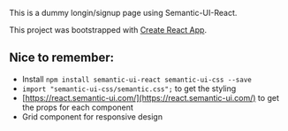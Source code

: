 This is a dummy longin/signup page using Semantic-UI-React.

This project was bootstrapped with [Create React App](https://github.com/facebookincubator/create-react-app).

## Nice to remember:
* Install `npm install semantic-ui-react semantic-ui-css --save`
* `import "semantic-ui-css/semantic.css";` to get the styling
* [https://react.semantic-ui.com/](https://react.semantic-ui.com/) to get the props for each component
* Grid component for responsive design
